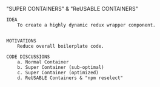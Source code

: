 "SUPER CONTAINERS" & "ReUSABLE CONTAINERS"

    IDEA
        To create a highly dynamic redux wrapper component.


    MOTIVATIONS
        Reduce overall boilerplate code.

    CODE DISCUSSIONS
        a. Normal Container
        b. Super Container (sub-optimal)
        c. Super Container (optimized)
        d. ReUSABLE Containers & "npm reselect"

